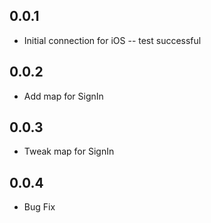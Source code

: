 ## 0.0.1
* Initial connection for iOS -- test successful
## 0.0.2
* Add map for SignIn 
## 0.0.3
* Tweak map for SignIn
## 0.0.4
* Bug Fix